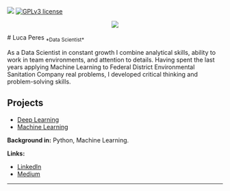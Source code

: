 [![](https://img.shields.io/badge/python-3.7+-blue.svg)](https://www.python.org/downloads/release/python-365/) [![GPLv3 license](https://img.shields.io/badge/License-GPLv3-blue.svg)](http://perso.crans.org/besson/LICENSE.html)

<p align="center">
  <img src="https://assets.b9.com.br/wp-content/uploads/2014/12/erik-curta-wanders.jpg
" >

</p>
# Luca Peres
<sub>*Data Scientist*</sub>


As a Data Scientist in constant growth I combine analytical skills, ability to work in team environments, and attention to details. Having spent the last years applying Machine Learning to Federal District Environmental Sanitation Company real problems, I developed critical thinking and problem-solving skills.





## Projects


* [Deep Learning](https://github.com/lucapqg/Deep-Learning.git)
* [Machine Learning](https://github.com/lucapqg/Machine-Learning.git)





**Background in:** Python, Machine Learning.

**Links:**
* [LinkedIn](linkedin.com/in/luca-peres-bcc)
* [Medium](https://medium.com/@lucapqg
)


---




